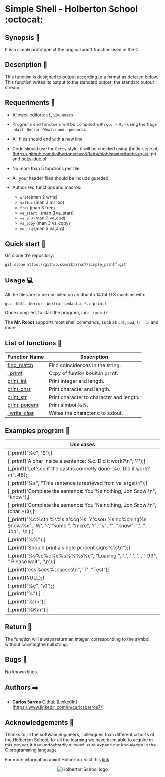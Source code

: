 # Simple Shell - Holberton School :octocat:

## Synopsis :thought_balloon:
It is a simple prototype of the original printf function used in the C.

## Description :speech_balloon:
This function is designed to output according to a format as detailed below. This function writes its output to the standard output, the standard output stream. 


## Requeriments :bookmark_tabs:

* Allowed editors: ```vi```, ```vim```, ```emacs```
* Programs and functions will be compiled with ```gcc 4.8.4``` using the flags ```-Wall``` ```-Werror``` ```-Wextra``` ```and -pedantic```
* All files should end with a new line
* Code should use the ```Betty``` style. it will be checked using [betty-style.pl](https://github.com/holbertonschool/Betty/blob/master/betty-style\
.pl) and [betty-doc.pl](https://github.com/holbertonschool/Betty/blob/master/betty-doc.pl)
* No more than 5 functions per file
* All your header files should be include guarded
* Authorized functions and macros: 

    * ```write```(man 2 write)
    * ```malloc``` (man 3 malloc)
    * ```free``` (man 3 free)
    * ```va_start ``` (man 3 va_start)
    * ```va_end``` (man 3 va_end)
    * ```va_copy``` (man 3 va_copy)
    * ```va_arg``` (man 3 va_arg)


## Quick start :runner:
Git clone the repository:

```
git clone https://github.com/cbarros7/simple_printf.git
```

## Usage :computer:
All the files are to be compiled on an Ubuntu 14.04 LTS machine with:
```
gcc -Wall -Werror -Wextra -pedantic *.c printf
```

Once compiled, to start the program, run:
```./printf```
  
  
The **Mr. Robot** supports most shell commands, such as ```cat```, ```pwd```, ```ls -la``` and more.


## List of functions :page_facing_up:

| Function Name | Description |
|---------------- | -----------|
|[find_match](https://github.com/cbarros7/printf/blob/master/find_match.c) | Find coincidences in the string.|
|[_printf](https://github.com/josevallejo1984/printf/blob/master/_printf.c) | Copy of funtion boult.in printf.|
|[print_int](https://github.com/cbarros7/printf/blob/master/function.c) | Print integer and length. |
|[print_char](https://github.com/cbarros7/printf/blob/master/function.c) | Print character and length. |
|[print_str](https://github.com/cbarros7/printf/blob/master/function.c) | Print character to character and length. |
|[print_porcent](https://github.com/cbarros7/printf/blob/master/function.c) | Print simbol %%. |
|[_write_char](https://github.com/cbarros7/printf/blob/master/_write.c) | Writes the character c to stdout. |

## Examples program :notebook_with_decorative_cover:
| Use cases|
|----------------|
|[_printf("%c", 'S');]
|[_printf("A char inside a sentence: %c. Did it work?\n", 'F');]
|[_printf("Let'see if the cast is correctly done: %c. Did it work?\n", 48);]
|[_printf("%s", "This sentence is retrieved from va_args!\n");]
|[_printf("Complete the sentence: You %s nothing, Jon Snow.\n", "know");]
|[_printf("Complete the sentence: You %s nothing, Jon Snow.\n", (char *)0);]
|[_printf("%c%cth %s%s a%cg%s: Y%sou %s no%ching%s Snow.%c", 'W', 'i', "some ", "more", 'r', "s", "", "know", 't', ", Jon", '\n');]
|[_printf("%%");]
|[_printf("Should print a single percent sign: %%\n");]
|[_printf("%s%c%c%c%s%%%s%c", "Loading ", '.', '.', '.', " 99", " Please wait", '\n');]
|[_printf("css%ccs%scscscs\n", 'T', "Test");]
|[_printf(NULL);]
|[_printf("%c", '\0');]
|[_printf("%");]
|[_printf("%!\n");]
|[_printf("%K\n");]


## Return :clap:

The function will always return an integer, corresponding to the symbol, without countingthe null string. 

## Bugs :loudspeaker:
No known bugs.

## Authors :black_nib:
* **Carlos Barros** [Github](https://github.com/cbarros7) 
                    [LinkedIn](https://www.linkedin.com/in/carlosbarros7/]

## Acknowledgements :pray:
Thanks to all the software engineers, colleagues from different cohorts of the Holberton School, for all the learning we have been able to acquire in this project, it has undoubtedly allowed us to expand our knowledge in the C programming language. 

For more information about Holberton, visit this [link](https://www.holbertonschool.com/).

<p align="center">
<img src="http://www.holbertonschool.com/holberton-logo.png" alt="Holberton School logo">
</p>
